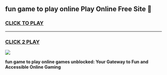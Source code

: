 
## fun game to play online Play Online Free Site 👋
<h3>
<a href="https://download.freeplayer.one?title=fun_game_to_play_online&ref=21F">CLICK TO PLAY</a></h3>
<hr>

<h3>
<a href="https://download.freeplayer.one?title=fun_game_to_play_online&ref=21F">CLICK 2 PLAY</a>
  
</h3>

<a href="https://download.freeplayer.one?title=fun_game_to_play_online&ref=21F"><img src="https://cdnb.artstation.com/p/assets/images/images/032/539/853/original/anto-thomas-button-gif.gif"></a>


**fun game to play online games unblocked: Your Gateway to Fun and Accessible Online Gaming**
